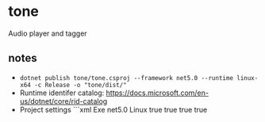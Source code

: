 # tone
Audio player and tagger

## notes
- `dotnet publish tone/tone.csproj --framework net5.0 --runtime linux-x64 -c Release -o "tone/dist/"`
- Runtime identifer catalog: https://docs.microsoft.com/en-us/dotnet/core/rid-catalog
- Project settings ```xml
        <OutputType>Exe</OutputType>
        <TargetFramework>net5.0</TargetFramework>
        <DockerDefaultTargetOS>Linux</DockerDefaultTargetOS>
        <PublishSingleFile>true</PublishSingleFile>
        <SelfContained>true</SelfContained>
        <PublishReadyToRun>true</PublishReadyToRun>
        <PublishTrimmed>true</PublishTrimmed>
```